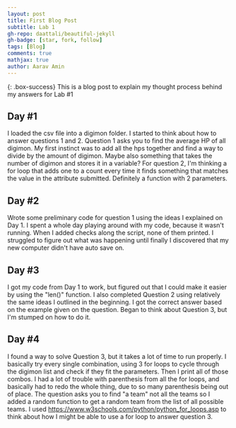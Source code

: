 ```yaml
---
layout: post
title: First Blog Post
subtitle: Lab 1
gh-repo: daattali/beautiful-jekyll
gh-badge: [star, fork, follow]
tags: [Blog]
comments: true
mathjax: true
author: Aarav Amin
---
```


{: .box-success}
This is a blog post to explain my thought process behind my answers for Lab #1

## Day #1
I loaded the csv file into a digimon folder. I started to think about how to answer questions 1 and 2. Question 1 asks you to find the average HP of all digimon. My first instinct was to add all the hps together and find a way to divide by the amount of digimon. Maybe also something that takes the number of digimon and stores it in a variable? For question 2, I'm thinking a for loop that adds one to a count every time it finds something that matches the value in the attribute submitted. Definitely a function with 2 parameters.

## Day #2
Wrote some preliminary code for question 1 using the ideas I explained on Day 1. I spent a whole day playing around with my code, because it wasn't running. When I added checks along the script, none of them printed. I struggled to figure out what was happening until finally I discovered that my new computer didn't have auto save on. 

## Day #3
I got my code from Day 1 to work, but figured out that I could make it easier by using the "len()" function. I also completed Question 2 using relatively the same ideas I outlined in the beginning. I got the correct answer based on the example given on the question. Began to think about Question 3, but I'm stumped on how to do it.

## Day #4
I found a way to solve Question 3, but it takes a lot of time to run properly. I basically try every single combination, using 3 for loops to cycle through the digimon list and check if they fit the parameters. Then I print all of those combos. I had a lot of trouble with parenthesis from all the for loops, and basically had to redo the whole thing, due to so many parenthesis being out of place. The question asks you to find "a team" not all the teams so I added a random function to get a random team from the list of all possible teams. I used https://www.w3schools.com/python/python_for_loops.asp to think about how I might be able to use a for loop to answer question 3.
